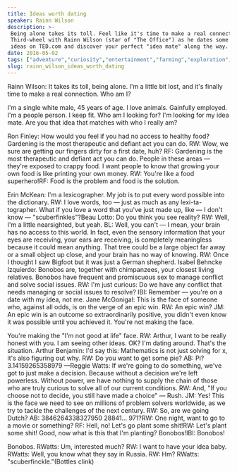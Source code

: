 ```yaml
---
title: Ideas worth dating
speaker: Rainn Wilson
description: >-
 Being alone takes its toll. Feel like it's time to make a real connection?
 Third-wheel with Rainn Wilson (star of "The Office") as he dates some of the best
 ideas on TED.com and discover your perfect "idea mate" along the way.
date: 2016-05-02
tags: ["adventure","curiosity","entertainment","farming","exploration","friendship","gaming","garden","happiness","humor","math","love","personality","relationships"]
slug: rainn_wilson_ideas_worth_dating
---
```


Rainn Wilson: It takes its toll, being alone. I'm a little bit lost, and it's finally time
to make a real connection. Who am I?

I'm a single white male, 45 years of age. I love animals. Gainfully employed. I'm a people
person. I keep fit. Who am I looking for? I'm looking for my idea mate. Are you that idea
that matches with who I really am?

Ron Finley: How would you feel if you had no access to healthy food? Gardening is the most
therapeutic and defiant act you can do. RW: Wow, we sure are getting our fingers dirty for
a first date, huh? RF: Gardening is the most therapeutic and defiant act you can do. People
in these areas — they're exposed to crappy food. I want people to know that growing your
own food is like printing your own money. RW: You're like a food superhero!RF: Food is the
problem and food is the solution.

Erin McKean: I'm a lexicographer. My job is to put every word possible into the
dictionary. RW: I love words, too — just as much as any lexi-ta-tographer. What if you love
a word that you've just made up, like — I don't know — "scuberfinkles"?Beau Lotto: Do you
think you see reality? RW: Well, I'm a little nearsighted, but yeah. BL: Well, you can't — I
mean, your brain has no access to this world. In fact, even the sensory information that
your eyes are receiving, your ears are receiving, is completely meaningless because it
could mean anything. That tree could be a large object far away or a small object up
close, and your brain has no way of knowing. RW: Once I thought I saw Bigfoot but it was
just a German shepherd. Isabel Behncke Izquierdo: Bonobos are, together with chimpanzees,
your closest living relatives. Bonobos have frequent and promiscuous sex to manage
conflict and solve social issues. RW: I'm just curious: Do we have any conflict that needs
managing or social issues to resolve? IBI: Remember — you're on a date with my idea, not
me. Jane McGonigal: This is the face of someone who, against all odds, is on the verge of
an epic win. RW: An epic win? JM: An epic win is an outcome so extraordinarily positive, you
didn't even know it was possible until you achieved it. You're not making the
face.

You're making the "I'm not good at life" face. RW: Arthur, I want to be really honest with
you. I am seeing other ideas. OK? I'm dating around. That's the situation. Arthur Benjamin:
I'd say this: Mathematics is not just solving for x, it's also figuring out why. RW: Do you
want to get some pie? AB: Pi? 3.14159265358979 —Reggie Watts: If we're going to do
something, we've got to just make a decision. Because without a decision we're left
powerless. Without power, we have nothing to supply the chain of those who are truly
curious to solve all of our current conditions. RW: And, "If you choose not to decide, you
still have made a choice" — Rush. JM: Yes! This is the face we need to see on millions of
problem solvers worldwide, as we try to tackle the challenges of the next century. RW: So,
are we going Dutch? AB: 3846264338327950 28841... 971?RW: One night, want to go to a movie
or something? RF: Hell, no! Let's go plant some shit!RW: Let's plant some shit! Good, now
what is this that I'm planting? Bonobos!IBI: Bonobos! 

Bonobos. RWatts: Um, interested much? RW: I want to have your idea baby. RWatts: Well, you
know what they say in Russia. RW: Hm? RWatts: "scuberfinckle."(Bottles clink)

<!--
ad_duration=3.33
comment_count=14
event="TED Studio"
external_start_time=0
has_talk_citation=1
intro_duration=11.82
is_subtitle_required="False"
is_talk_featured="True"
language="en"
language_swap="False"
native_language="en"
number_of_related_talks=6
number_of_speakers=1
number_of_subtitled_videos=36
number_of_tags=14
number_of_talk_download_languages=36
number_of_talk_more_resources=0
number_of_talk_recommendations=0
number_of_talks_take_actions=0
post_ad_duration=0.83
published_timestamp="2016-10-07 10:49:47"
recording_date="2016-05-02"
speaker_description="Actor, writer"
speaker_is_published=1
speaker_name="Rainn Wilson"
talk_more_resources=[]
talk_name="Ideas worth dating"
talks_tags=["adventure","curiosity","entertainment","farming","exploration","friendship","gaming","garden","happiness","humor","math","love","personality","relationships"]
talks_take_action=[]
url_photo_speaker="https://pe.tedcdn.com/images/ted/3a4496b38826d9206e835e77ef667a60b400aeac_254x191.jpg"
url_photo_talk="https://s3.amazonaws.com/talkstar-photos/uploads/2c5d50f7-1a55-4219-a8ae-979372ef0996/IdeasWorthDating_2016V-embed.jpg"
url_webpage="https://www.ted.com/talks/rainn_wilson_ideas_worth_dating"
video_type_name="Original Content"
-->